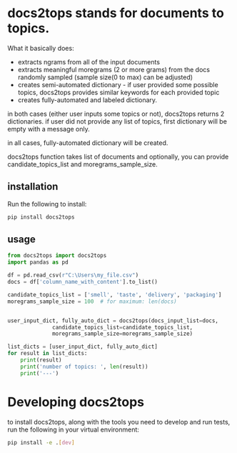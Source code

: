 # docs2tops stands for documents to topics.

What it basically does:
- extracts ngrams from all of the input documents
- extracts meaningful moregrams (2 or more grams) from the docs randomly sampled (sample size(0 to max) can be adjusted)
- creates semi-automated dictionary - if user provided some possible topics, docs2tops provides similar keywords for each provided topic 
- creates fully-automated and labeled dictionary.

in both cases (either user inputs some topics or not), docs2tops returns 2 dictionaries.
if user did not provide any list of topics, first dictionary will be empty with a message only.

in all cases, fully-automated dictionary will be created.

docs2tops function takes list of documents and optionally, you can provide candidate_topics_list and moregrams_sample_size.


## installation
Run the following to install:
```python
pip install docs2tops
```

## usage
```python
from docs2tops import docs2tops
import pandas as pd

df = pd.read_csv(r"C:\Users\my_file.csv")
docs = df['column_name_with_content'].to_list()

candidate_topics_list = ['smell', 'taste', 'delivery', 'packaging']
moregrams_sample_size = 100  # for maximum: len(docs) 


user_input_dict, fully_auto_dict = docs2tops(docs_input_list=docs,
              candidate_topics_list=candidate_topics_list, 
              moregrams_sample_size=moregrams_sample_size)

list_dicts = [user_input_dict, fully_auto_dict]
for result in list_dicts:
    print(result)
    print('number of topics: ', len(result))
    print('---')
```

# Developing docs2tops

to install docs2tops, along with the tools you need to develop and run tests, run the following in your virtual environment:
```bash
pip install -e .[dev]
```

